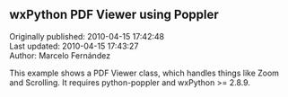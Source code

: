 ## wxPython PDF Viewer using Poppler  
Originally published: 2010-04-15 17:42:48  
Last updated: 2010-04-15 17:43:27  
Author: Marcelo Fernández  
  
This example shows a PDF Viewer class, which handles things like Zoom and Scrolling. It requires python-poppler and wxPython >= 2.8.9.